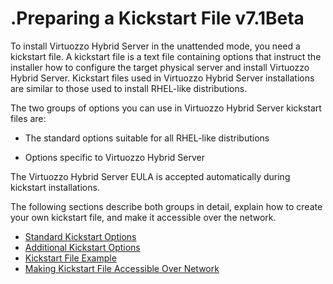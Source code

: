 # .Preparing a Kickstart File v7.1Beta

To install Virtuozzo Hybrid Server in the unattended mode, you need a kickstart file. A kickstart file is a text file containing options that instruct the installer how to configure the target physical server and install Virtuozzo Hybrid Server. Kickstart files used in Virtuozzo Hybrid Server installations are similar to those used to install RHEL-like distributions.

The two groups of options you can use in Virtuozzo Hybrid Server kickstart files are:

-   The standard options suitable for all RHEL-like distributions

-   Options specific to Virtuozzo Hybrid Server

The Virtuozzo Hybrid Server EULA is accepted automatically during kickstart installations.

The following sections describe both groups in detail, explain how to create your own kickstart file, and make it accessible over the network.

-   [Standard Kickstart Options](.Standard_Kickstart_Options_v7.1Beta)
-   [Additional Kickstart Options](.Additional_Kickstart_Options_v7.1Beta)
-   [Kickstart File Example](.Kickstart_File_Example_v7.1Beta)
-   [Making Kickstart File Accessible Over Network](.Making_Kickstart_File_Accessible_Over_Network_v7.1Beta)


